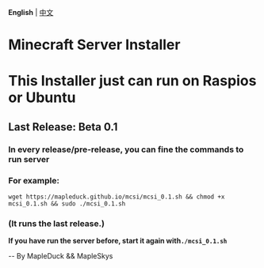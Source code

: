 **English** | [中文](readme_cn.md)
# Minecraft Server Installer
# This Installer just can run on Raspios or Ubuntu
## Last Release: Beta 0.1

### In every release/pre-release, you can fine the commands to run server
### For example:
`
wget https://mapleduck.github.io/mcsi/mcsi_0.1.sh && chmod +x mcsi_0.1.sh && sudo ./mcsi_0.1.sh
`
### (It runs the last release.)

**If you have run the server before, start it again with`./mcsi_0.1.sh`**

-- By MapleDuck && MapleSkys
